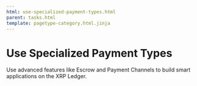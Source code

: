```yaml
---
html: use-specialized-payment-types.html
parent: tasks.html
template: pagetype-category.html.jinja
---
```

# Use Specialized Payment Types
Use advanced features like Escrow and Payment Channels to build smart applications on the XRP Ledger.